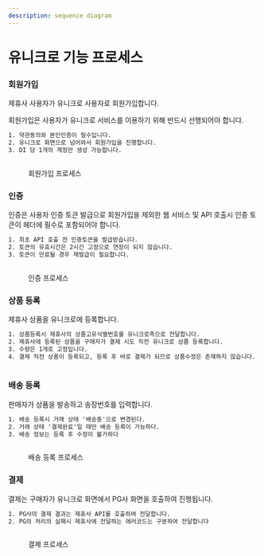 ```yaml
---
description: sequence diagram
---
```


# 유니크로 기능 프로세스

### 회원가입

제휴사 사용자가 유니크로 사용자로 회원가입합니다.

회원가입은 사용자가 유니크로 서비스를 이용하기 위해 반드시 선행되어야 합니다.

```html
1. 약관동의와 본인인증이 필수입니다.
2. 유니크로 화면으로 넘어와서 회원가입을 진행합니다.
3. DI 당 1개의 계정만 생성 가능합니다.
```

<figure><img src="https://mermaid.ink/img/pako:eNqVlM9OwkAQxl9ls2d4gR5IJPXgzcRrLwtdlEiLlvZgCAkIJkSIcpAEFAgmIppwQCnGg75Qd_sOTmlBWsq_puk22_l-33R2dvM4mZUpFnCOXhpUTVIxTU41okgqMfSsaigJqkkqgosk9ayGrOmIDV94r-FOuk_e79gdk1-PUDQWQ7zTZ7WqXRqx5w6y2w_s3URCYPaxzp8a1rjIezfIvmvxrsmHRQQDu297zBCKQ18k4DCbv5ZZBAnvtrwYV_wftCGhJfHulmzyzbuz-7W7t-WyeHdLf7H2tHTFsEJNNjEREFh_sMF6BXRwfBSkhMghCpS-KTEeyBwGdjtAvFyyy45hE-oQghLj0SAK6DuwkPU5tiY_LjKhUXLu17CvKrx5GgcLGrsZ6EVee7Hrb2v-MJhXoMhhPmtL7VZ6sW-EsDSWvofvEarK4amuNoQYX3jMe6EPVoPQFdjSBz6Ar-yreWzrzPmCziCArLDaaFt_rq1a5cOaTDdUDUewQjWFpGU48PKOjYT1M6pQCQvwKtMUMTK6hCW1AKHGhUx0eiin4dzDQopkcjSCnVPx5EpNYkHXDDoP8g5NL6rwB3bG5eA" alt=""><figcaption><p>회원가입 프로세스</p></figcaption></figure>

### 인증

인증은 사용자 인증 토큰 발급으로 회원가입을 제외한 웹 서비스 및 API 호출시 인증 토큰이 헤더에 필수로 포함되어야 합니다.&#x20;

```html
1. 최초 API 호출 전 인증토큰을 발급받습니다.
2. 토큰의 유효시간은 2시간 고정으로 연장이 되지 않습니다.
3. 토큰이 만료될 경우 재발급이 필요합니다.
```

<figure><img src="https://mermaid.ink/img/pako:eNqNks9LAkEUx_-Vx5wKVOjXZQ5CYoc6BQVd9jK5r5LctdbdQ4gHfxDFGnhQLBthA4kOBmIRBv1F7pv_oVnUQ7ZBcxqG7_fz3nzfK7Nc0UTGWQkvPbRzmM2LU0dYhg36UCCVfKfaMJlOkwxC_0ZVh-GThO39XeCwloK9o0Og_oSe-6CuA1UdAfXaNH6FFdVr0mNL1Qarc9aSfxmZzXBYT8HMBlSvqroE9dDR9BhANpOM6YnDRjwBpuPR9O1rBjp2UJxD-Nn4oYwQWqk6cvEh8geq-fJH91H1RToQ1dVhxPjQNv8H2IzLMhzJ6eR2aRagnRAzja3U71d1P6EPSb7OoTsI79rUbc3KBI3QH7IEs9CxRN7UC1COyhjMPUMLDcb11cQT4RVcgxl2RUu9C1O4uGPm3aLD-IkolDDBhOcWD67sHOOu4-FCNF-iuaryDSF8KcU" alt=""><figcaption><p>인증 프로세스</p></figcaption></figure>

### 상품 등록

제휴사 상품을 유니크로에 등록합니다.

```html
1. 상품등록시 제휴사의 상품고유식별번호를 유니크로측으로 전달합니다.
2. 제휴사에 등록된 상품을 구매자가 결제 시도 직전 유니크로 상품 등록합니다.
3. 수량은 1개로 고정입니다.
4. 결제 직전 상품이 등록되고, 등록 후 바로 결제가 되므로 상품수정은 존재하지 않습니다.
```

<figure><img src="https://mermaid.ink/img/pako:eNq9VMtOwkAU_ZXJrDSBH2gMiQQX7kzcdjO0gxLpoEO7MIREhAWGLojKQlMMGBJYYFRggQlf1Jn5B6e2PCwPUaNdNJ3Jedx7bnPzUMvqGCowh88sTDScSKMjigyVIMvMEstIYqoSIB-kmVkKhF1jnTZ_qPmX02M0FuNNRzhDftlTAC8VxXUFsJtX1moAfn_L-08-YQryCE6TVSui2GMtB-we7IPlRLA1deHNOhsMIwHMP20HwiGxsH4irsyqBcy-cEcV3pHvK3dQ5o82EHd13hgtEUvEo0uK_YZakmJ0sh7Onkd-z9wZewaSK-oO2EnSWCiSalvY3RUtzw8BKBs6foRZcsLjkVoz_sJg5qrARP_JBHzX36T-SQG4_Rd3MF4R-FtZ_isSH3D-IuGQxX_EGdbZOMWFAubD-6rnNczNup1QYAQamBoorcv1k_ckVGgeYwOrUJGfOk4hK2OqUCUFCbVOdWTiPT0ttxBUUiiTwxHo7ajDc6JBxaQWnoCCFRagCu9yeJtp" alt=""><figcaption></figcaption></figure>

### 배송 등록

판매자가 상품을 발송하고 송장번호를 입력합니다.

```html
1. 배송 등록시 거래 상태 '배송중'으로 변경된다.
2. 거래 상태 '결제완료'일 때만 배송 등록이 가능하다.
3. 배송 정보는 등록 후 수정이 불가하다
```

<figure><img src="https://mermaid.ink/img/pako:eNqlU01LAkEY_isvc7FAJSuolhASO3QLuu5l3B1Lctdadw8hQmZEoAejhIpVFIQ6GKwfhwL7Q87sf2i23fzYtKT2tDM8X-8zvDkkZWSCBJQlpwZRJRJP4UMNK6IK_MOSntHALlfoU4vVK-7l6BiKRlnDtM0-u2gLEAkDtSx21QR626HNGrDHO9Z9cTkjnMMxG7R0bRfatGnCzv4eCLA6mwtLIy_WqNJeP-jB3NOyp-3T81vEYwKshcexgRULdtEE-6HKaq8zNOKx0IyYAqzPFYFh1xr2Bq5WQiP4eAJJ3y55Xo73OI4e59hVE7YTWtQ3eKlll5_nDDZZODh5IuEffPzNc_YY7LC_tz5hTlR50Xq52IZPyhls2LFo_R4C3pO1bgLMHHwO71ZHe-fD7vvC_XOXTX9gt_YJsynpqVf5rcyt_2jP6ziy8idVFEQK0RSckvli5hwPEelHRCEiEvivTJLYSOsiEtU8hxonMtbJrpziu4qEJE5nSRBhQ88cnKkSEnTNIF8gb7k9VP4DFlgWLQ" alt=""><figcaption><p>배송 등록 프로세스</p></figcaption></figure>

### 결제

결제는 구매자가 유니크로 화면에서 PG사 화면을 호출하여 진행됩니다.

```html
1. PG사의 결제 결과는 제휴사 API를 호출하여 전달합니다.
2. PG의 처리의 실패시 제휴사에 전달하는 에러코드는 구분하여 전달합니다
```

<figure><img src="https://mermaid.ink/img/pako:eNqtVc1qwkAQfpVlTwr6AjkIFUvpTeg1l2jWVmpiG5NDEUGrgmAPpVRqSxQLSluwYNWKhT5RdvMO3WRj_Nu0UszF7Ob7mZ2dGYswnZcRFGABXRpITaNEVjrVJEVUAX0kQ8-rhpJCmrdO63kNWJ9D_NIn3Vu26S-jsRjpmbY5JddDAVjjEV0B8nRPxu8M6X91kGYPNxt2ZYifTWA_3uO3KViQGAeErI8R7rZJr4Un08jSZ7FBqhX7rsFWYc9hW3XT6yB5vG8jKrnpkogLSx1XoOoE1CKdOUcgEY9ywgxUcKK3Jt9MKKUh6XwFib9qNFKK9ziOGOXYLdO_kmbfvnkNOEfw1QQ6BKeeii1pAs8fqfLuCWX38O9s8uicVHowFjieNaxRec-pDHbYfyr9JkgeuW3p_gD7pkMe6gzu7mzIb6NWu5x99ZvI7QtAunXcG6xK8s_vx84yT4dCDTeHvx48sH__1OAWkkNfaXjKLpPuYOdC4tPXColbCovhFxA9CC0RjovdnpOZGd6cnPw6WFOCEaggTZGyMp3rRUdAhPoZUpAIBfoqo4xk5HQRimqJQo0LWdLRoZylox0KGSlXQBHoDP6TKzUNBV0z0ALk_Td4qNIPk3RgZg" alt=""><figcaption><p>결제 프로세스</p></figcaption></figure>
